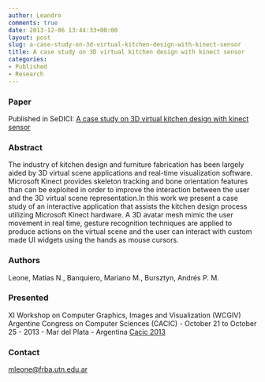 ```yaml
---
author: Leandro
comments: true
date: 2013-12-06 13:44:33+00:00
layout: post
slug: a-case-study-on-3d-virtual-kitchen-design-with-kinect-sensor
title: A case study on 3D virtual kitchen design with kinect sensor
categories:
- Published
- Research
---
```


### Paper

Published in SeDICI: [A case study on 3D virtual kitchen design with kinect sensor](http://sedici.unlp.edu.ar/handle/10915/31658)


### Abstract

>
The industry of kitchen design and furniture fabrication has been largely aided by 3D virtual scene applications and real-time visualization software. Microsoft Kinect provides skeleton tracking and bone orientation features than can be exploited in order to improve the interaction between the user and the 3D virtual scene representation.In this work we present a case study of an interactive application that assists the kitchen design process utilizing Microsoft Kinect hardware. A 3D avatar mesh mimic the user movement in real time, gesture recognition techniques are applied to produce actions on the virtual scene and the user can interact with custom made UI widgets using the hands as mouse cursors.
>

### Authors
>
Leone, Matias N., Banquiero, Mariano M., Bursztyn, Andrés P. M.
>

### Presented
>
XI Workshop on Computer Graphics, Images and Visualization (WCGIV)
Argentine Congress on Computer Sciences (CACIC) - October 21 to October 25 - 2013 - Mar del Plata - Argentina [Cacic 2013](http://cacic2013.ucaecemdp.edu.ar/)
>

### Contact

mleone@frba.utn.edu.ar
